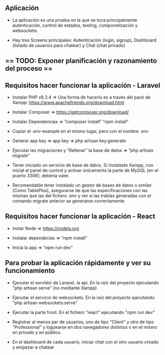 ## Aplicación

-  La aplicación es una prueba en la que se toca principalmente autenticación, control de estados, testing, componetización y websockets.

-  Hay tres Screens principales: Autenticación (login, signup), Dashboard (listado de usuarios para chatear) y Chat (chat privado)

## == TODO: Exponer planificación y razonamiento del proceso ==

## Requisitos hacer funcionar la aplicación - Laravel

-  Instalar PHP v8.2.4 ⇒ Una forma de hacerlo es a través del pack de Xampp: https://www.apachefriends.org/download.html

-  Instalar Composer ⇒ https://getcomposer.org/download/

-  Instalar Dependencias ⇒ “composer install” “npm install”

-  Copiar el .env-example en el mismo lugar, pero con el nombre .env

-  Generar app key => app key ⇒ php artisan key:generate

-  Ejecutar las migraciones y “Rellenar” la base de datos ⇒ “php artisan migrate”

-  Tener iniciado un servicio de base de datos. Si instalaste Xampp, con inicial el panel de control y activar únicamente la parte de MySQL (en el puerto 3306), debería valer.

-  Recomendable tener instalado un gestor de bases de datos o similar (Como TablePlus), asegurarse de que las especificaciones con las mismas que las del fichero .env y ver si las trablas generadas con el comando migrate anterior se generaron correctamente.

## Requisitos hacer funcionar la aplicación - React

-  Instar Node => https://nodejs.org

-  Instalar dependecias ⇒ “npm install”

-  Inicia la app ⇒ “npm run dev”

## Para probar la aplicación rápidamente y ver su funcionamiento

-  Ejecutar el servidor de Laravel, la api. En la raíz del proyecto ejecutando "php artisan serve" (no mediante Xampp)

-  Ejecutar el servicio de websockets. En la raiz del proyecto ejecutando "php artisan websockets:serve"

-  Ejecutar la parte front. En el fichero "react" ejecutando "npm run dev"

-  Registrar al menos par de usuarios, uno de tipo "Client" y otro de tipo "Professional" y loguearse en dos navegadores distintos o en el mismo en privado y en público.

-  En el dashboard de cada usuario, iniciar chat con el otro usuario creado y empezar a chatear
